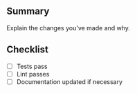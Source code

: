 ## Summary

Explain the changes you've made and why.

## Checklist
- [ ] Tests pass
- [ ] Lint passes
- [ ] Documentation updated if necessary

